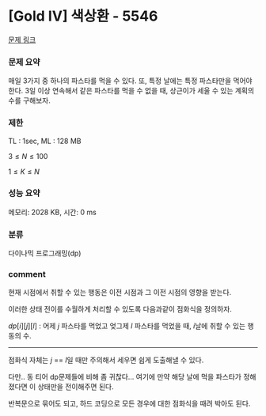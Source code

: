 # [Gold IV] 색상환 - 5546

[문제 링크](https://www.acmicpc.net/problem/5546)

### 문제 요약

<p> 매일 3가지 중 하나의 파스타를 먹을 수 있다. 또, 특정 날에는 특정 파스타만을 먹어야 한다. 3일 이상 연속해서 같은 파스타를 먹을 수 없을 때, 상근이가 세울 수 있는 계획의 수를 구해보자. </p>

### 제한

TL : 1sec, ML : 128 MB

$3 ≤ N ≤ 100$

$1 ≤ K ≤ N$

### 성능 요약

메모리: 2028 KB, 시간: 0 ms

### 분류

다이나믹 프로그래밍(dp)

### comment

현재 시점에서 취할 수 있는 행동은 이전 시점과 그 이전 시점의 영향을 받는다.

이러한 상태 전이를 수월하게 처리할 수 있도록 다음과같이 점화식을 정의하자.

$dp[i][j][l]$ : 어제 $j$ 파스타를 먹었고 엊그제 $l$ 파스타를 먹었을 때, $i$날에 취할 수 있는 행동의 수.

-----------------------------------------------------------------------------------------------------------------------------------------------------------------------

점화식 자체는 $j$ == $l$일 때만 주의해서 세우면 쉽게 도출해낼 수 있다.

다만.. 동 티어 dp문제들에 비해 좀 귀찮다... 여기에 만약 해당 날에 먹을 파스타가 정해졌다면 이 상태만을 전이해주면 된다.

반복문으로 묶어도 되고, 하드 코딩으로 모든 경우에 대한 점화식을 때려 박아도 된다.
